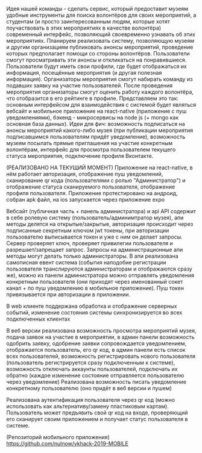 Идея нашей команды - сделать сервис, который предоставит музеям удобные инструменты для поиска волонтёров для своих мероприятий, а студентам (и просто заинтересованным людям, которые хотят поучаствовать в этих мероприятиях в качестве волонтёра) современный интерфейс, позволяющий своевременно узнавать об этих мероприятиях. Планируем реализовать систему, позволяющую музеям и другим организациям публиковать анонсы мероприятий, проведение которых предполагает помощи со стороны волонтёров. Пользователи смогут просматривать эти анонсы и откликаться на понравившиеся. Пользователи будут иметь свои профили, где будет отображаться их информация, посещённые мероприятия (и другая полезная информация). Организаторы мероприятия смогут набирать команду из подавших заявку на участие пользователей. После проведения мероприятия организаторы смогут оценить работу каждого волонтёра, что отобразится в его рейтинге в профиле. Представляем это так: основным интерфейсом для взаимодействия с системой будет являться вебсайт и мобильное приложение на react-native (приложение с пуш уведомлениями), бэкенд - микросервисы на node js (+ mongo как основная база данных). Идеи для фич: возможность подписаться на анонсы мероприятий какого-либо музея (при публикации мероприятия подписавшимся пользователям придёт уведомление), возможность музеям посылать прямые приглашения на участие конкретным волонтёрам, интерфейс для просмотра пользователем текущего статуса мероприятия, подключение профиля Вконтакте.

(РЕАЛИЗОВАНО НА ТЕКУЩИЙ МОМЕНТ)
Приложение на react-native, в нём работает авторизация, отображение пуш уведомлений, сканирование qr кода (пользователями с ролью &quot;Администратор&quot;) и отображение статуса сканируемого пользователя, отображение профиля пользователя. Приложение протестировано на андроид, собран apk файл, на ios запускается через приложение expo

Вебсайт (публичная часть + панель администратора) и api
API содержит в себе ролевую систему (пользователь/админимтратор музея), апи методы делятся на открытые/закрытые, авторизация происходит через подписанные секретным ключом jwt токены, при авторизации пользователю выписывается токен и уже с ним он делает запросы. Сервер проверяет ключ, проверяет привилегии пользователя и разрешает/запрещает запрос. Запросы на администрационные апи методы могут делать только администраторы.
В апи реализована самописная евент система (события наподобие регистрации пользователя транслируются администраторам и отображаются сразу же), можно из панели администратора можно отправлять уведомления конкретным пользователя (они приходят через именованный сокет канал + по пуш уведомлению в мобильное приложение). Пуш токен привязывается при авторизации в приложении.

В web клиенте поддержана обработка и отображение серверных событий, изменение состояния системы синхронизируется во всех подключенных клиентах

В веб версии реализована возможность просмотра мероприятий музея, подача заявок на участие в мероприятии, в админ панели возможность одобрить заявку, одобрение заявки сопровождается уведомлением, отображается пользователь, его qr код, в админ панели есть список всех пользователей, возможность регистрировать нового пользователя (пользователь регистрируется сразу подключенным к системе), возможность отключать аккаунты пользователей, подключать их обратно (каждое изменение состояние отправляется пользователю через уведомление)
Реализована возможность писать уведомление конкретному пользователю (оно придёт в веб версии и пушем)

Реализована аутентификация пользователя через qr код (можно использовать как альтернативу/замену пластиковым картам). Пользователь может предъявить свой qr код на входе, проверяющий его сканирует своим приложением и получает статус пользователя в системе.
 
(Репозиторий мобильного приложения)
https://github.com/nulnow/vkhack-2019-MOBILE